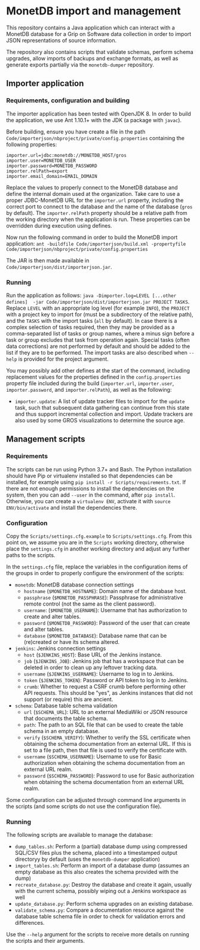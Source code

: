 # MonetDB import and management

This repository contains a Java application which can interact with a MonetDB 
database for a Grip on Software data collection in order to import JSON 
representations of source information.

The repository also contains scripts that validate schemas, perform schema 
upgrades, allow imports of backups and exchange formats, as well as generate 
exports partially via the `monetdb-dumper` repository.

## Importer application 

### Requirements, configuration and building

The importer application has been tested with OpenJDK 8. In order to build the 
application, we use Ant 1.10.1+ with the JDK (a package with `javac`).

Before building, ensure you have create a file in the path 
`Code/importerjson/nbproject/private/config.properties` containing the 
following properties:

```
importer.url=jdbc:monetdb://MONETDB_HOST/gros
importer.user=MONETDB_USER
importer.password=MONETDB_PASSWORD
importer.relPath=export
importer.email_domain=EMAIL_DOMAIN
```

Replace the values to properly connect to the MonetDB database and define the 
internal domain used at the organization. Take care to use a proper 
JDBC-MonetDB URL for the `importer.url` property, including the correct port to 
connect to the database and the name of the database (`gros` by default). The 
`importer.relPath` property should be a relative path from the working 
directory when the application is run. These properties can be overridden 
during execution using defines.

Now run the following command in order to build the MonetDB import application: 
`ant -buildfile Code/importerjson/build.xml -propertyfile 
Code/importerjson/nbproject/private/config.properties`

The JAR is then made available in `Code/importerjson/dist/importerjson.jar`.

### Running

Run the application as follows: `java -Dimporter.log=LEVEL [...other defines] 
-jar Code/importerjson/dist/importerjson.jar PROJECT TASKS`. Replace `LEVEL` 
with an appropriate log level (for example `INFO`), the `PROJECT` with 
a project key to import for (must be a subdirectory of the relative path), and 
the `TASKS` with the import tasks (`all` by default). In case there is 
a complex selection of tasks required, then they may be provided as 
a comma-separated list of tasks or group names, where a minus sign before 
a task or group excludes that task from operation again. Special tasks (often 
data corrections) are not performed by default and should be added to the list 
if they are to be performed. The import tasks are also described when `--help` 
is provided for the project argument.

You may possibly add other defines at the start of the command, including 
replacement values for the properties defined in the `config.properties` 
property file included during the build (`importer.url`, `importer.user`, 
`importer.password`, and `importer.relPath`), as well as the following:

- `importer.update`: A list of update tracker files to import for the `update` 
  task, such that subsequent data gathering can continue from this state and 
  thus support incremental collection and import. Update trackers are also used 
  by some GROS visualizations to determine the source age.

## Management scripts

### Requirements

The scripts can be run using Python 3.7+ and Bash. The Python installation 
should have Pip or virtualenv installed so that dependencies can be installed, 
for example using `pip install -r Scripts/requirements.txt`. If there are not 
enough permissions to install the dependencies on the system, then you can add 
`--user` in the command, after `pip install`. Otherwise, you can create 
a `virtualenv ENV`, activate it with `source ENV/bin/activate` and install the 
dependencies there.

### Configuration

Copy the `Scripts/settings.cfg.example` to `Scripts/settings.cfg`. From this 
point on, we assume you are in the `Scripts` working directory, otherwise place 
the `settings.cfg` in another working directory and adjust any further paths to 
the scripts.

In the `settings.cfg` file, replace the variables in the configuration items of 
the groups in order to properly configure the environment of the scripts:

- `monetdb`: MonetDB database connection settings
  - `hostname` (`$MONETDB_HOSTNAME`): Domain name of the database host.
  - `passphrase` (`$MONETDB_PASSPHRASE`): Passphrase for administrative remote 
    control (not the same as the client password).
  - `username`: (`$MONETDB_USERNAME`): Username that has authorization to 
    create and alter tables.
  - `password` (`$MONETDB_PASSWORD`): Password of the user that can create and 
    alter tables.
  - `database` (`$MONETDB_DATABASE`): Database name that can be (re)created or 
    have its schema altered.
- `jenkins`: Jenkins connection settings
  - `host` (`$JENKINS_HOST`): Base URL of the Jenkins instance.
  - `job` (`$JENKINS_JOB`): Jenkins job that has a workspace that can be 
    deleted in order to clean up any leftover tracking data.
  - `username` (`$JENKINS_USERNAME`): Username to log in to Jenkins.
  - `token` (`$JENKINS_TOKEN`): Password or API token to log in to Jenkins.
  - `crumb`: Whether to request a CSRF crumb before performing other API 
    requests. This should be "yes", as Jenkins instances that did not support 
    (or require) this are ancient.
- `schema`: Database table schema validation
  - `url` (`$SCHEMA_URL`): URL to an external MediaWiki or JSON resource that 
    documents the table schema.
  - `path`: The path to an SQL file that can be used to create the table schema 
    in an empty database.
  - `verify` (`$SCHEMA_VERIFY`): Whether to verify the SSL certificate when 
    obtaining the schema documentation from an external URL. If this is set to 
    a file path, then that file is used to verify the certificate with.
  - `username` (`$SCHEMA_USERNAME`): Username to use for Basic authorization 
    when obtaining the schema documentation from an external URL realm.
  - `password` (`$SCHEMA_PASSWORD`): Password to use for Basic authorization 
    when obtaining the schema documentation from an external URL realm.

Some configuration can be adjusted through command line arguments in the 
scripts (and some scripts do not use the configuration file).

### Running

The following scripts are available to manage the database:

- `dump_tables.sh`: Perform a (partial) database dump using compressed SQL/CSV 
  files plus the schema, placed into a timestamped output directoryy by default 
  (uses the `monetdb-dumper` application)
- `import_tables.sh`: Perform an import of a database dump (assumes an empty 
  database as this also creates the schema provided with the dump)
- `recreate_database.py`: Destroy the database and create it again, usually 
  with the current schema, possibly wiping out a Jenkins workspace as well
- `update_database.py`: Perform schema upgrades on an existing database.
- `validate_schema.py`: Compare a documentation resource against the database 
  table schema file in order to check for validation errors and differences.

Use the `--help` argument for the scripts to receive more details on running 
the scripts and their arguments.
